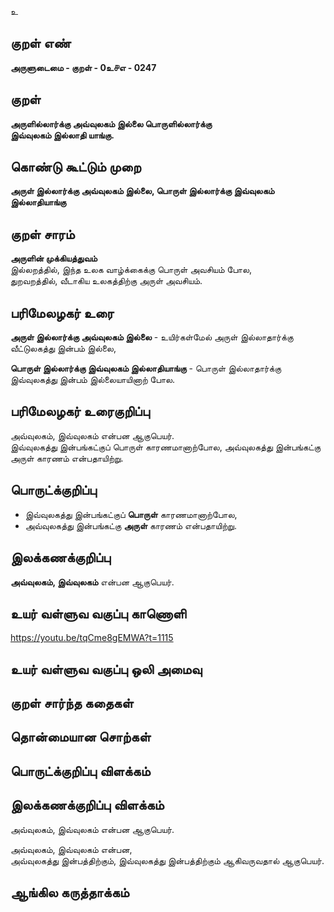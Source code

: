 உ

## குறள் எண் 

**அருளுடைமை - குறள் - 0உ௪எ - 0247**  

## குறள் 

**அருளில்லார்க்கு அவ்வுலகம் இல்லை பொருளில்லார்க்கு  
இவ்வுலகம் இல்லாதி யாங்கு.**

## கொண்டு கூட்டும் முறை

**அருள் இல்லார்க்கு அவ்வுலகம் இல்லை, பொருள் இல்லார்க்கு இவ்வுலகம் இல்லாதியாங்கு**  

## குறள் சாரம்   

**அருளின் முக்கியத்துவம்**   
இல்லறத்தில், இந்த உலக வாழ்க்கைக்கு பொருள் அவசியம் போல,  
துறவறத்தில், வீடாகிய உலகத்திற்கு அருள் அவசியம்.  

## பரிமேலழகர் உரை

**அருள் இல்லார்க்கு அவ்வுலகம் இல்லை** - உயிர்கள்மேல் அருள் இல்லாதார்க்கு வீட்டுலகத்து இன்பம் இல்லை,  

**பொருள் இல்லார்க்கு இவ்வுலகம் இல்லாதியாங்கு** - பொருள் இல்லாதார்க்கு இவ்வுலகத்து இன்பம் இல்லையாயினாற் போல.  

## பரிமேலழகர் உரைகுறிப்பு   

அவ்வுலகம், இவ்வுலகம் என்பன ஆகுபெயர்.  
இவ்வுலகத்து இன்பங்கட்குப் பொருள் காரணமானாற்போல, அவ்வுலகத்து இன்பங்கட்கு அருள் காரணம் என்பதாயிற்று.  

## பொருட்க்குறிப்பு 

* இவ்வுலகத்து இன்பங்கட்குப் **பொருள்** காரணமானாற்போல,  
* அவ்வுலகத்து இன்பங்கட்கு **அருள்** காரணம் என்பதாயிற்று.  

## இலக்கணக்குறிப்பு  

**அவ்வுலகம், இவ்வுலகம்** என்பன ஆகுபெயர்.  

## உயர் வள்ளுவ வகுப்பு காணொளி

https://youtu.be/tqCme8gEMWA?t=1115

## உயர் வள்ளுவ வகுப்பு ஒலி அமைவு 

 
## குறள் சார்ந்த கதைகள் 


## தொன்மையான சொற்கள்


## பொருட்க்குறிப்பு விளக்கம்


## இலக்கணக்குறிப்பு விளக்கம்

அவ்வுலகம், இவ்வுலகம் என்பன ஆகுபெயர்.  

அவ்வுலகம், இவ்வுலகம் என்பன,   
அவ்வுலகத்து இன்பத்திற்கும், இவ்வுலகத்து இன்பத்திற்கும் ஆகிவருவதால் ஆகுபெயர்.  

## ஆங்கில கருத்தாக்கம் 


